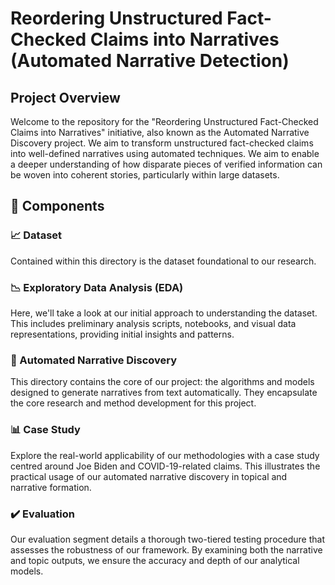 # Reordering Unstructured Fact-Checked Claims into Narratives (Automated Narrative Detection)

## Project Overview
Welcome to the repository for the "Reordering Unstructured Fact-Checked Claims into Narratives" initiative, also known as the Automated Narrative Discovery project. We aim to transform unstructured fact-checked claims into well-defined narratives using automated techniques. We aim to enable a deeper understanding of how disparate pieces of verified information can be woven into coherent stories, particularly within large datasets.

## 📁 Components

### 📈 Dataset
Contained within this directory is the dataset foundational to our research.

### 📉 Exploratory Data Analysis (EDA)
Here, we'll take a look at our initial approach to understanding the dataset. This includes preliminary analysis scripts, notebooks, and visual data representations, providing initial insights and patterns.

### 🧠 Automated Narrative Discovery
This directory contains the core of our project: the algorithms and models designed to generate narratives from text automatically. They encapsulate the core research and method development for this project.

### 📊 Case Study
Explore the real-world applicability of our methodologies with a case study centred around Joe Biden and COVID-19-related claims. This illustrates the practical usage of our automated narrative discovery in topical and narrative formation.

### ✔️ Evaluation
Our evaluation segment details a thorough two-tiered testing procedure that assesses the robustness of our framework. By examining both the narrative and topic outputs, we ensure the accuracy and depth of our analytical models.
